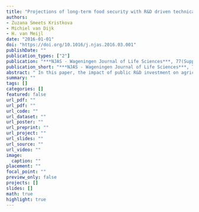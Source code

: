 ```yaml
---
title: "Projections of long-term food security with R&D driven technical changeA CGE analysis"
authors: 
- Zuzana Smeets Kristkova
- Michiel van Dijk
- H. van Meijl
date: "2016-01-01"
doi: "https://doi.org/10.1016/j.njas.2016.03.001"
publishDate: ""
publication_types: ["2"]
publication: "***NJAS - Wageningen Journal of Life Sciences***, 77(Supplement C), pp. 39--51"
publication_short: "***NJAS - Wageningen Journal of Life Sciences***, 77(Supplement C), pp. 39--51"
abstract: " In this paper, the impact of public R&D investment on agricultural productivity and long-term food security via R&D driven endogenous technical change is analysed. The findings show that R&D growth rates at the level reached in 2000s, particularly those for China, would not be expected any longer. Concerning the impact of projected R&D investments on agricultural productivity, it is found that endogenous growth rates of land-augmenting technical change are comparably lower than the standard exogenous rates used in long term projections of agri-food markets. This suggests that public R&D investments are not able to stimulate agricultural production to the levels that would be expected from the standard baseline outcomes."
summary: ""
tags: []
categories: []
featured: false
url_pdf: ""
url_pdf: ""
url_code: ""
url_dataset: ""
url_poster: ""
url_preprint: ""
url_project: ""
url_slides: ""
url_source: ""
url_video: ""
image: 
  caption: ""
placement: ""
focal_point: ""
preview_only: false
projects: []
slides: []
math: true
highlight: true
---
```


